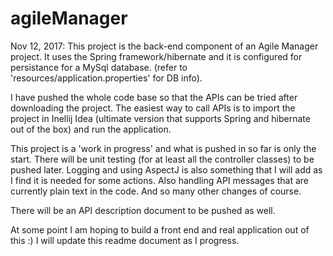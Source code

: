 # agileManager
Nov 12, 2017:
This project is the back-end component of an Agile Manager project. It uses the Spring framework/hibernate and it is configured for
persistance for a MySql database. (refer to 'resources/application.properties' for DB info).

I have pushed the whole code base so that the APIs can be tried after downloading the project. 
The easiest way to call APIs is to import the project in Inellij Idea (ultimate version that supports Spring and hibernate out of the box)
and run the application. 

This project is a 'work in progress' and what is pushed in so far is only the start.
There will be unit testing (for at least all the controller classes) to be pushed later. 
Logging and using AspectJ is also something that I will add as I find it is needed for some actions.
Also handling API messages that are currently plain text in the code. And so many other changes of course.

There will be an API description document to be pushed as well.

At some point I am hoping to build a front end and real application out of this :)
I will update this readme document as I progress.
